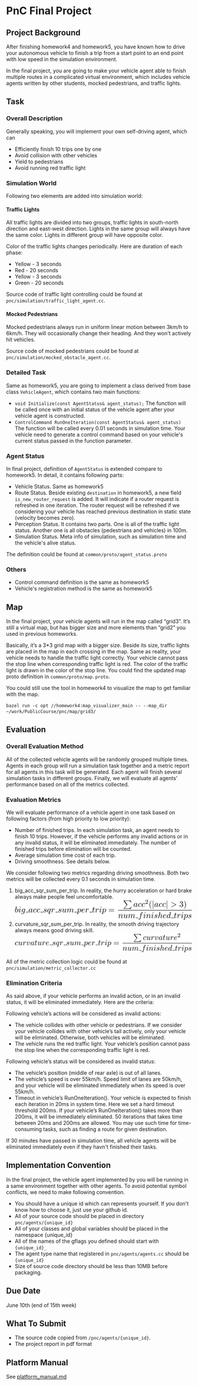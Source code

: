 # PnC Final Project 

## Project Background
After finishing homework4 and homework5, you have known how to drive your autonomous vehicle to finish a trip from a start point to an end point with low speed in the simulation environment. 

In the final project, you are going to make your vehicle agent able to finish multiple routes in a complicated virtual environment, which includes vehicle agents written by other students, mocked pedestrians, and traffic lights.  

## Task

### Overall Description

Generally speaking, you will implement your own self-driving agent, which can
* Efficiently finish 10 trips one by one 
* Avoid collision with other vehicles
* Yield to pedestrians
* Avoid running red traffic light 

### Simulation World


Following two elements are added into simulation world:

#### Traffic Lights

All traffic lights are divided into two groups, traffic lights in south-north direction and east-west direction. Lights in the same group will always have the same color. Lights in different group will have opposite color. 

Color of the traffic lights changes periodically. Here are duration of each phase:
* Yellow - 3 seconds
* Red - 20 seconds
* Yellow - 3 seconds
* Green - 20 seconds

Source code of traffic light controlling could be found at `pnc/simulation/traffic_light_agent.cc`. 


#### Mocked Pedestrians
Mocked pedestrians always run in uniform linear motion between 3km/h to 6km/h. They will occasionally change their heading. And they won't actively hit vehicles. 

Source code of mocked pedestrians could be found at `pnc/simulation/mocked_obstacle_agent.cc`. 

### Detailed Task

Same as homework5, you are going to implement a class derived from base class `VehicleAgent`, which contains two main functions:
* `void Initialize(const AgentStatus& agent_status);` The function will be called once with an initial status of the vehicle agent after your vehicle agent is constructed.
* `ControlCommand RunOneIteration(const AgentStatus& agent_status)` The function will be called every 0.01 seconds in simulation time. Your vehicle need to generate a control command based on your vehicle's current status passed in the function parameter.

### Agent Status

In final project, definition of `AgentStatus` is extended compare to homework5. In detail, it contains following parts:
* Vehicle Status. Same as homework5
* Route Status. Beside existing `destination` in homework5, a new field `is_new_router_request` is added. It will indicate if a router request is refreshed in one iteration. The router request will be refreshed if we considering your vehicle has reached previous destination in static state (velocity becomes zero). 
* Perception Status. It contains two parts. One is all of the traffic light status. Another one is all obstacles (pedestrians and vehicles) in 100m. 
* Simulation Status. Meta info of simulation, such as simulation time and the vehicle's alive status. 

The definition could be found at `common/proto/agent_status.proto`

### Others

* Control command definition is the same as homework5
* Vehicle's registration method is the same as homework5

## Map
In the final project, your vehicle agents will run in the map called “grid3”. It’s still a virtual map, but has bigger size and more elements than “grid2” you used in previous homeworks. 

Basically, it’s a 3*3 grid map with a bigger size. Beside its size, traffic lights are placed in the map in each crossing in the map. Same as reality, your vehicle needs to handle the traffic light correctly. Your vehicle cannot pass the stop line when corresponding traffic light is red. The color of the traffic light is drawn in the color of the stop line. You could find the updated map proto definition in `common/proto/map.proto`. 

You could still use the tool in homework4 to visualize the map to get familiar with the map. 
```
bazel run -c opt //homework4:map_visualizer_main -- --map_dir ~/work/PublicCourse/pnc/map/grid3/
```

## Evaluation

### Overall Evaluation Method

All of the collected vehicle agents will be randomly grouped multiple times. Agents in each group will run a simulation task together and a metric report for all agents in this task will be generated. Each agent will finish several simulation tasks in different groups. Finally, we will evaluate all agents' performance based on all of the metrics collected. 

### Evaluation Metrics

We will evaluate performance of a vehicle agent in one task based on following factors (from high priority to low priority):

* Number of finished trips. In each simulation task, an agent needs to finish 10 trips. However, if the vehicle performs any invalid actions or in any invalid status, it will be eliminated immediately. The number of finished trips before elimination will be counted. 
* Average simulation time cost of each trip. 
* Driving smoothness. See details below. 

We consider following two metrics regarding driving smoothness. Both two metrics will be collected every 0.1 seconds in simulation time. 

1. big_acc_sqr_sum_per_trip. In reality, the hurry acceleration or hard brake always make people feel uncomfortable. 
![acc](acc.png)
2. curvature_sqr_sum_per_trip. In reality, the smooth driving trajectory always means good driving skill. 
![curvature](curvature.png)

All of the metric collection logic could be found at `pnc/simulation/metric_collector.cc`

### Elimination Criteria

As said above, if your vehicle performs an invalid action, or in an invalid status, it will be eliminated immediately. Here are the criteria:

Following vehicle’s actions will be considered as invalid actions:
* The vehicle collides with other vehicle or pedestrians. If we consider your vehicle collides with other vehicle’s tail actively, only your vehicle will be eliminated. Otherwise, both vehicles will be eliminated. 
* The vehicle runs the red traffic light. Your vehicle’s position cannot pass the stop line when the corresponding traffic light is red. 

Following vehicle’s status will be considered as invalid status:
* The vehicle’s position (middle of rear axle) is out of all lanes. 
* The vehicle’s speed is over 55km/h. Speed limit of lanes are 50km/h, and your vehicle will be eliminated immediately when its speed is over 55km/h. 
* Timeout in vehicle’s RunOneIteration(). Your vehicle is expected to finish each iteration in 20ms in system time. Here we set a hard timeout threshold 200ms. If your vehicle’s RunOneIteration() takes more than 200ms, it will be immediately eliminated. 50 iterations that takes time between 20ms and 200ms are allowed. You may use such time for time-consuming tasks, such as finding a route for given destination. 

If 30 minutes have passed in simulation time, all vehicle agents will be eliminated immediately even if they havn't finished their tasks. 

## Implementation Convention
In the final project, the vehicle agent implemented by you will be running in a same environment together with other agents. To avoid potential symbol conflicts, we need to make following convention. 

* You should have a unique id which can represents yourself. If you don't know how to choose it, just use your github id. 
* All of your source code should be placed in directory `pnc/agents/{unique_id}`
* All of your classes and global variables should be placed in the namespace {unique_id}
* All of the names of the gflags you defined should start with `{unique_id}_`
* The agent type name that registered in `pnc/agents/agents.cc` should be `{unique_id}`
* Size of source code directory should be less than 10MB before packaging. 

## Due Date
June 10th (end of 15th week)

## What To Submit
* The source code copied from `/pnc/agents/{unique_id}`. 
* The project report in pdf format

## Platform Manual

See [platform_manual.md](platform_manual.md)
